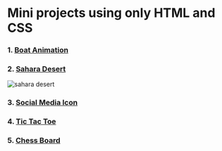 # Mini projects using only HTML and CSS

### 1. [Boat Animation](./01-Boat-Animation/index.html)
### 2. [Sahara Desert](./02-Sahara-Desert/index.html)
![sahara desert](https://user-images.githubusercontent.com/77065920/148963345-ee559bfe-7603-44f1-a020-7a9bbf276751.png)
### 3. [Social Media Icon](./03-Social-Media-Icon/index.html)
### 4. [Tic Tac Toe](./04-Tic-Tac-Toe/index.html)
### 5. [Chess Board](./05-Chess-Board/index.html)
